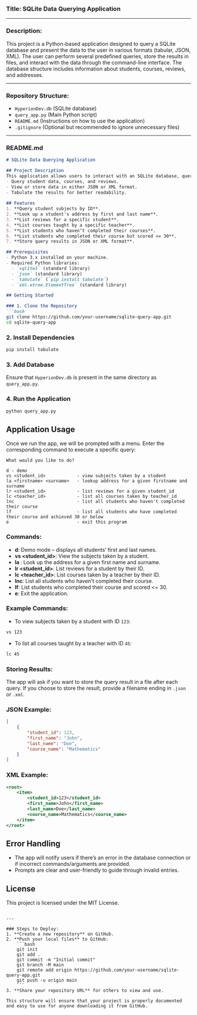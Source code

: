 ### Title: **SQLite Data Querying Application**

---

### Description:

This project is a Python-based application designed to query a SQLite database and present the data to the user in various formats (tabular, JSON, XML). The user can perform several predefined queries, store the results in files, and interact with the data through the command-line interface. The database structure includes information about students, courses, reviews, and addresses.

---

### Repository Structure:

- `HyperionDev.db` (SQLite database)
- `query_app.py` (Main Python script)
- `README.md` (Instructions on how to use the application)
- `.gitignore` (Optional but recommended to ignore unnecessary files)

---

### README.md

```markdown
# SQLite Data Querying Application

## Project Description
This application allows users to interact with an SQLite database, query various types of data, and store query results in different formats. The app includes functionality to:
- Query student data, courses, and reviews.
- View or store data in either JSON or XML format.
- Tabulate the results for better readability.
  
## Features
1. **Query student subjects by ID**.
2. **Look up a student's address by first and last name**.
3. **List reviews for a specific student**.
4. **List courses taught by a specific teacher**.
5. **List students who haven’t completed their courses**.
6. **List students who completed their course but scored <= 30**.
7. **Store query results in JSON or XML format**.

## Prerequisites
- Python 3.x installed on your machine.
- Required Python libraries:
  - `sqlite3` (standard library)
  - `json` (standard library)
  - `tabulate` (`pip install tabulate`)
  - `xml.etree.ElementTree` (standard library)

## Getting Started

### 1. Clone the Repository
```bash
git clone https://github.com/your-username/sqlite-query-app.git
cd sqlite-query-app
```

### 2. Install Dependencies
```bash
pip install tabulate
```

### 3. Add Database
Ensure that `HyperionDev.db` is present in the same directory as `query_app.py`.

### 4. Run the Application
```bash
python query_app.py
```

## Application Usage

Once we run the app, we will be prompted with a menu. Enter the corresponding command to execute a specific query:

```text
What would you like to do?

d - demo
vs <student_id>            - view subjects taken by a student
la <firstname> <surname>   - lookup address for a given firstname and surname
lr <student_id>            - list reviews for a given student_id
lc <teacher_id>            - list all courses taken by teacher_id
lnc                        - list all students who haven't completed their course
lf                         - list all students who have completed their course and achieved 30 or below
e                          - exit this program
```

### Commands:

- **d**: Demo mode – displays all students’ first and last names.
- **vs <student_id>**: View the subjects taken by a student.
- **la <firstname> <surname>**: Look up the address for a given first name and surname.
- **lr <student_id>**: List reviews for a student by their ID.
- **lc <teacher_id>**: List courses taken by a teacher by their ID.
- **lnc**: List all students who haven't completed their course.
- **lf**: List students who completed their course and scored <= 30.
- **e**: Exit the application.

### Example Commands:
- To view subjects taken by a student with ID `123`:
```bash
vs 123
```
- To list all courses taught by a teacher with ID `45`:
```bash
lc 45
```

### Storing Results:
The app will ask if you want to store the query result in a file after each query. If you choose to store the result, provide a filename ending in `.json` or `.xml`.

### JSON Example:
```json
[
    {
        "student_id": 123,
        "first_name": "John",
        "last_name": "Doe",
        "course_name": "Mathematics"
    }
]
```

### XML Example:
```xml
<root>
    <item>
        <student_id>123</student_id>
        <first_name>John</first_name>
        <last_name>Doe</last_name>
        <course_name>Mathematics</course_name>
    </item>
</root>
```

## Error Handling
- The app will notify users if there’s an error in the database connection or if incorrect commands/arguments are provided.
- Prompts are clear and user-friendly to guide through invalid entries.

## License
This project is licensed under the MIT License.
```

---

### Steps to Deploy:
1. **Create a new repository** on GitHub.
2. **Push your local files** to GitHub:
    ```bash
    git init
    git add .
    git commit -m "Initial commit"
    git branch -M main
    git remote add origin https://github.com/your-username/sqlite-query-app.git
    git push -u origin main
    ```
3. **Share your repository URL** for others to view and use.

This structure will ensure that your project is properly documented and easy to use for anyone downloading it from GitHub.
